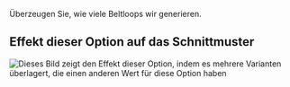 Überzeugen Sie, wie viele Beltloops wir generieren.

## Effekt dieser Option auf das Schnittmuster

![Dieses Bild zeigt den Effekt dieser Option, indem es mehrere Varianten überlagert, die einen anderen Wert für diese Option haben](charlie_beltloops_sample.svg "Effekt dieser Option auf das Schnittmuster")
